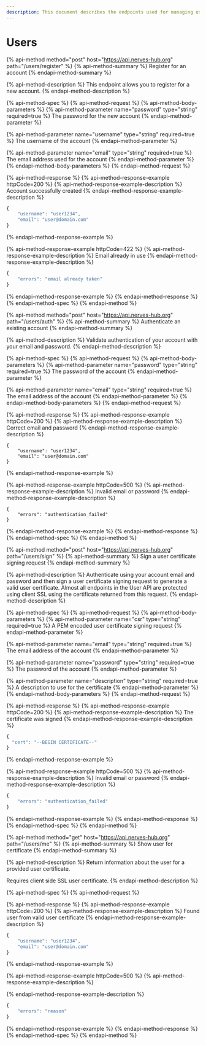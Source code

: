 ```yaml
---
description: This document describes the endpoints used for managing users on NervesHub.
---
```


# Users

{% api-method method="post" host="https://api.nerves-hub.org" path="/users/register" %}
{% api-method-summary %}
Register for an account
{% endapi-method-summary %}

{% api-method-description %}
This endpoint allows you to register for a new account.
{% endapi-method-description %}

{% api-method-spec %}
{% api-method-request %}
{% api-method-body-parameters %}
{% api-method-parameter name="password" type="string" required=true %}
The password for the new account
{% endapi-method-parameter %}

{% api-method-parameter name="username" type="string" required=true %}
The username of the account
{% endapi-method-parameter %}

{% api-method-parameter name="email" type="string" required=true %}
The email address used for the account
{% endapi-method-parameter %}
{% endapi-method-body-parameters %}
{% endapi-method-request %}

{% api-method-response %}
{% api-method-response-example httpCode=200 %}
{% api-method-response-example-description %}
Account successfully created
{% endapi-method-response-example-description %}

```javascript
{
    "username": "user1234",
    "email": "user@domain.com"
}
```
{% endapi-method-response-example %}

{% api-method-response-example httpCode=422 %}
{% api-method-response-example-description %}
Email already in use
{% endapi-method-response-example-description %}

```javascript
{
    "errors": "email already taken"
}
```
{% endapi-method-response-example %}
{% endapi-method-response %}
{% endapi-method-spec %}
{% endapi-method %}

{% api-method method="post" host="https://api.nerves-hub.org" path="/users/auth" %}
{% api-method-summary %}
Authenticate an existing account
{% endapi-method-summary %}

{% api-method-description %}
Validate authentication of your account with your email and password.
{% endapi-method-description %}

{% api-method-spec %}
{% api-method-request %}
{% api-method-body-parameters %}
{% api-method-parameter name="password" type="string" required=true %}
The password of the account
{% endapi-method-parameter %}

{% api-method-parameter name="email" type="string" required=true %}
The email address of the account
{% endapi-method-parameter %}
{% endapi-method-body-parameters %}
{% endapi-method-request %}

{% api-method-response %}
{% api-method-response-example httpCode=200 %}
{% api-method-response-example-description %}
Correct email and password
{% endapi-method-response-example-description %}

```
{
    "username": "user1234",
    "email": "user@domain.com"
}
```
{% endapi-method-response-example %}

{% api-method-response-example httpCode=500 %}
{% api-method-response-example-description %}
Invalid email or password
{% endapi-method-response-example-description %}

```
{
    "errors": "authentication_failed"
}
```
{% endapi-method-response-example %}
{% endapi-method-response %}
{% endapi-method-spec %}
{% endapi-method %}

{% api-method method="post" host="https://api.nerves-hub.org" path="/users/sign" %}
{% api-method-summary %}
Sign a user certificate signing request
{% endapi-method-summary %}

{% api-method-description %}
Authenticate using your account email and password and then sign a user certificate signing request to generate a valid user certificate. Almost all endpoints in the User API are protected using client SSL using the certificate returned from this request.
{% endapi-method-description %}

{% api-method-spec %}
{% api-method-request %}
{% api-method-body-parameters %}
{% api-method-parameter name="csr" type="string" required=true %}
A PEM encoded user certificate signing request
{% endapi-method-parameter %}

{% api-method-parameter name="email" type="string" required=true %}
The email address of the account
{% endapi-method-parameter %}

{% api-method-parameter name="password" type="string" required=true %}
The password of the account
{% endapi-method-parameter %}

{% api-method-parameter name="description" type="string" required=true %}
A description to use for the certificate
{% endapi-method-parameter %}
{% endapi-method-body-parameters %}
{% endapi-method-request %}

{% api-method-response %}
{% api-method-response-example httpCode=200 %}
{% api-method-response-example-description %}
The certificate was signed
{% endapi-method-response-example-description %}

```javascript
{
  "cert": "--BEGIN CERTIFICATE--"
}
```
{% endapi-method-response-example %}

{% api-method-response-example httpCode=500 %}
{% api-method-response-example-description %}
Invalid email or password
{% endapi-method-response-example-description %}

```javascript
{
    "errors": "authentication_failed"
}
```
{% endapi-method-response-example %}
{% endapi-method-response %}
{% endapi-method-spec %}
{% endapi-method %}

{% api-method method="get" host="https://api.nerves-hub.org" path="/users/me" %}
{% api-method-summary %}
Show user for certificate
{% endapi-method-summary %}

{% api-method-description %}
Return information about the user for a provided user certificate.  
  
Requires client side SSL user certificate.
{% endapi-method-description %}

{% api-method-spec %}
{% api-method-request %}

{% api-method-response %}
{% api-method-response-example httpCode=200 %}
{% api-method-response-example-description %}
Found user from valid user certificate
{% endapi-method-response-example-description %}

```javascript
{
    "username": "user1234",
    "email": "user@domain.com"
}
```
{% endapi-method-response-example %}

{% api-method-response-example httpCode=500 %}
{% api-method-response-example-description %}

{% endapi-method-response-example-description %}

```javascript
{
    "errors": "reason"
}
```
{% endapi-method-response-example %}
{% endapi-method-response %}
{% endapi-method-spec %}
{% endapi-method %}

